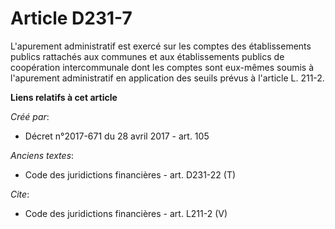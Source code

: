 # Article D231-7

L'apurement administratif est exercé sur les comptes des établissements publics rattachés aux communes et aux établissements
publics de coopération intercommunale dont les comptes sont eux-mêmes soumis à l'apurement administratif en application des
seuils prévus à l'article L. 211-2.

**Liens relatifs à cet article**

_Créé par_:

  - Décret n°2017-671 du 28 avril 2017 - art. 105

_Anciens textes_:

  - Code des juridictions financières - art. D231-22 (T)

_Cite_:

  - Code des juridictions financières - art. L211-2 (V)
